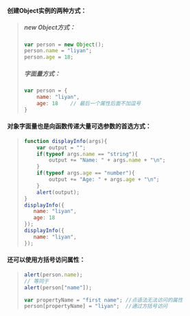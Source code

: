 #### 创建Object实例的两种方式：

> ##### new Object方式：
>
> ```js
> var person = new Object();
> person.name = "liyan";
> person.age = 18;
> ```
>
> ##### 字面量方式：
>
> ```js
> var person = {
>     name: "liyan",
>     age: 18    // 最后一个属性后面不加逗号
> }
> ```

#### 对象字面量也是向函数传递大量可选参数的首选方式：

> ```js
> function displayInfo(args){
>     var output = "";
>     if(typeof args.name == "string"){
>         output += "Name: " + args.name + "\n";
>     }
>     if(typeof args.age == "number"){
>         output += "Age: " + args.age + "\n";
>     }
>     alert(output);
> }
> displayInfo({
>    name: "liyan",
>    age: 18 
> });
> displayInfo({
>    name: "liyan",
> });
> ```

#### 还可以使用方括号访问属性：

> ```js
> alert(person.name); 
> // 等同于
> alert(person["name"]);
> ```
>
> ```js
> var propertyName = "first name"; //点语法无法访问的属性
> person[propertyName] = "liyan";  //通过方括号访问
> ```



